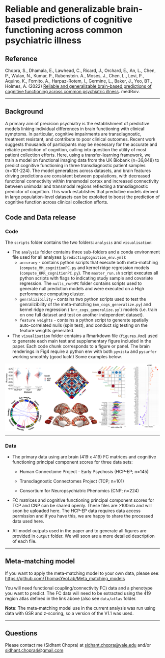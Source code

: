 Reliable and generalizable brain-based predictions of cognitive
functioning across common psychiatric illness
================

## Reference

Chopra, S., Dhamala, E., Lawhead, C., Ricard, J., Orchard, E., An, L.,
Chen, P., Wulan, N., Kumar, P., Rubenstein. A., Moses, J., Chen, L.,
Levi, P., Aquino, K., Fornito, A., Harpaz-Rotem, I., Germine, L., Baker,
J., Yeo, BT., Holmes, A. (2022) [Reliable and generalizable brain-based
predictions of cognitive functioning across common psychiatric
illness](https://www.medrxiv.org/). medRxiv.

------------------------------------------------------------------------

## Background

A primary aim of precision psychiatry is the establishment of predictive
models linking individual differences in brain functioning with clinical
symptoms. In particular, cognitive impairments are transdiagnostic,
treatment resistant, and contribute to poor clinical outcomes. Recent
work suggests thousands of participants may be necessary for the
accurate and reliable prediction of cognition, calling into question the
utility of most patient collection efforts. Here, using a
transfer-learning framework, we train a model on functional imaging data
from the UK Biobank (n=36,848) to predict cognitive functioning in three
transdiagnostic patient samples (n=101-224). The model generalizes
across datasets, and brain features driving predictions are consistent
between populations, with decreased functional connectivity within
transmodal cortex and increased connectivity between unimodal and
transmodal regions reflecting a transdiagnostic predictor of cognition.
This work establishes that predictive models derived in large
population-level datasets can be exploited to boost the prediction of
cognitive function across clinical collection efforts.

## Code and Data release

### Code

The `scripts` folder contains the two folders: `analysis` and
`visualisation`:

- The `analysis` folder contains three sub-folders and a conda
  environment file used for all analyses
  (`predictingCognition_env.yml`):
  - `accuracy` - contains python scripts that execute both meta-matching
    (`compute_MM_cognitionPC.py` and kernel ridge regression models
    (`compute_KRR_cognitionPC.py`). The `master_run.sh` script executes
    all python scripts with flags to indicating study sample and
    covariate regression. The `nulls_runHPC` folder contains scripts
    used to generate null prediction models and were executed on a High
    performance computing cluster.
  - `genralizibility` - contains two python scripts used to test the
    genralizibility of the meta-matching (`mm_cogs_generalize.py`) and
    kernel ridge regression (\``krr_cogs_generalize.py`\`) models
    (i.e. train on one full dataset and test on another independent
    dataset).
  - `feature weights` - contains a python script to generate spatially
    auto-correlated nulls (spin test), and conduct sig testing on the
    feature weights generated.
- The `visualisation` folder contains a Rmarkdown file (`figures.Rmd`)
  used to generate each main test and supplementary figure included in
  the paper. Each code chunk corresponds to a figure or panel. The brain
  renderings in Fig4 require a python env with both `pyvista` and
  `pysurfer` working smoothly (good luck!) Some examples below.

<img src="output/figures/vector_files/readme.png" style="display: block; margin: auto;" />

------------------------------------------------------------------------

### Data

- The primary data using are brain (419 x 419) FC matrices and cognitive
  functioning principal component scores for three data sets:

  - Human Connectome Project - Early Psychosis (HCP-EP; n=145)

  - Transdiagnostic Connectomes Project (TCP; n=101)

  - Consortium for Neuropsychiatric Phenomics (CNP; n=224)

- FC matrices and cognitive functioning principal component scores for
  TCP and CNP can be shared openly. These files are \>100mb and will
  soon be uploaded here. The HCP-EP data requires data access permission
  and if you have this, we are happy to share the processed data used
  here.

- All model outputs used in the paper and to generate all figures are
  provided in `output` folder. We will soon are a more detailed
  description of each file.

------------------------------------------------------------------------

## Meta-matching model

If you want to apply the meta-matching model to your own data, please
see: <https://github.com/ThomasYeoLab/Meta_matching_models>

You will need functional coupling/connectivity FC) data and a phenotype
you want to predict. The FC data will need to be extracted using the 419
region atlas defined in the link above (also see `data/atlas` folder.

**Note:** The meta-matching model use in the current analysis was run
using data with GSR and z-scoring, so a version of the V1.1 was used.

------------------------------------------------------------------------

## Questions

Please contact me (Sidhant Chopra) at <sidhant.chopra@yale.edu> and/or
<sidhant.chopra4@gmail.com>
